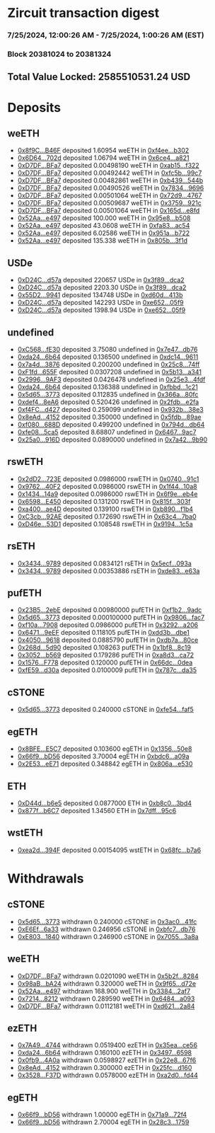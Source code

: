 # Zircuit transaction digest
### 7/25/2024, 12:00:26 AM - 7/25/2024, 1:00:26 AM (EST)
### Block 20381024 to 20381324

## Total Value Locked: 2585510531.24 USD

# Deposits
## weETH
- [0x8f9C...B46F](https://etherscan.io/address/0x8f9CB208a7BBa4bCB6D9ecCD42211Eb4e53DB46F) deposited 1.60954 weETH in [0xf4ee...b302](https://etherscan.io/tx/0x8f9CB208a7BBa4bCB6D9ecCD42211Eb4e53DB46F)
- [0x6D64...702d](https://etherscan.io/address/0x6D64fF63874687db49c0eFE455f5490fa29d702d) deposited 1.06794 weETH in [0x6ce4...a821](https://etherscan.io/tx/0x6D64fF63874687db49c0eFE455f5490fa29d702d)
- [0xD7DF...BFa7](https://etherscan.io/address/0xD7DF7E085214743530afF339aFC420c7c720BFa7) deposited 0.00498190 weETH in [0xab15...f322](https://etherscan.io/tx/0xD7DF7E085214743530afF339aFC420c7c720BFa7)
- [0xD7DF...BFa7](https://etherscan.io/address/0xD7DF7E085214743530afF339aFC420c7c720BFa7) deposited 0.00492442 weETH in [0xfc5b...99c7](https://etherscan.io/tx/0xD7DF7E085214743530afF339aFC420c7c720BFa7)
- [0xD7DF...BFa7](https://etherscan.io/address/0xD7DF7E085214743530afF339aFC420c7c720BFa7) deposited 0.00482861 weETH in [0xb439...544b](https://etherscan.io/tx/0xD7DF7E085214743530afF339aFC420c7c720BFa7)
- [0xD7DF...BFa7](https://etherscan.io/address/0xD7DF7E085214743530afF339aFC420c7c720BFa7) deposited 0.00490526 weETH in [0x7834...9696](https://etherscan.io/tx/0xD7DF7E085214743530afF339aFC420c7c720BFa7)
- [0xD7DF...BFa7](https://etherscan.io/address/0xD7DF7E085214743530afF339aFC420c7c720BFa7) deposited 0.00501064 weETH in [0x72d9...4767](https://etherscan.io/tx/0xD7DF7E085214743530afF339aFC420c7c720BFa7)
- [0xD7DF...BFa7](https://etherscan.io/address/0xD7DF7E085214743530afF339aFC420c7c720BFa7) deposited 0.00509687 weETH in [0x3759...921c](https://etherscan.io/tx/0xD7DF7E085214743530afF339aFC420c7c720BFa7)
- [0xD7DF...BFa7](https://etherscan.io/address/0xD7DF7E085214743530afF339aFC420c7c720BFa7) deposited 0.00501064 weETH in [0x165d...e8fd](https://etherscan.io/tx/0xD7DF7E085214743530afF339aFC420c7c720BFa7)
- [0x52Aa...e497](https://etherscan.io/address/0x52Aa899454998Be5b000Ad077a46Bbe360F4e497) deposited 100.000 weETH in [0x95e8...b508](https://etherscan.io/tx/0x52Aa899454998Be5b000Ad077a46Bbe360F4e497)
- [0x52Aa...e497](https://etherscan.io/address/0x52Aa899454998Be5b000Ad077a46Bbe360F4e497) deposited 43.0608 weETH in [0xfa83...ac54](https://etherscan.io/tx/0x52Aa899454998Be5b000Ad077a46Bbe360F4e497)
- [0x52Aa...e497](https://etherscan.io/address/0x52Aa899454998Be5b000Ad077a46Bbe360F4e497) deposited 6.02586 weETH in [0x951a...b722](https://etherscan.io/tx/0x52Aa899454998Be5b000Ad077a46Bbe360F4e497)
- [0x52Aa...e497](https://etherscan.io/address/0x52Aa899454998Be5b000Ad077a46Bbe360F4e497) deposited 135.338 weETH in [0x805b...3f1d](https://etherscan.io/tx/0x52Aa899454998Be5b000Ad077a46Bbe360F4e497)
## USDe
- [0xD24C...d57a](https://etherscan.io/address/0xD24Cfe2d0fa81369ca6291c28ac5426e16B6d57a) deposited 220657 USDe in [0x3f89...dca2](https://etherscan.io/tx/0xD24Cfe2d0fa81369ca6291c28ac5426e16B6d57a)
- [0xD24C...d57a](https://etherscan.io/address/0xD24Cfe2d0fa81369ca6291c28ac5426e16B6d57a) deposited 2203.30 USDe in [0x3f89...dca2](https://etherscan.io/tx/0xD24Cfe2d0fa81369ca6291c28ac5426e16B6d57a)
- [0x55D2...9941](https://etherscan.io/address/0x55D21a4Ab651f45ee42115322e5974140C649941) deposited 134748 USDe in [0xd60d...413b](https://etherscan.io/tx/0x55D21a4Ab651f45ee42115322e5974140C649941)
- [0xD24C...d57a](https://etherscan.io/address/0xD24Cfe2d0fa81369ca6291c28ac5426e16B6d57a) deposited 142293 USDe in [0xe652...05f9](https://etherscan.io/tx/0xD24Cfe2d0fa81369ca6291c28ac5426e16B6d57a)
- [0xD24C...d57a](https://etherscan.io/address/0xD24Cfe2d0fa81369ca6291c28ac5426e16B6d57a) deposited 1398.94 USDe in [0xe652...05f9](https://etherscan.io/tx/0xD24Cfe2d0fa81369ca6291c28ac5426e16B6d57a)
## undefined
- [0xC568...fE30](https://etherscan.io/address/0xC568786A191732751A8e4b54e5e38fe11D5afE30) deposited 3.75080 undefined in [0x7e47...db76](https://etherscan.io/tx/0xC568786A191732751A8e4b54e5e38fe11D5afE30)
- [0xda24...6b64](https://etherscan.io/address/0xda2415150C5FB1C2373F3Cd2AD8F6DbE18f56b64) deposited 0.136500 undefined in [0xdc14...9611](https://etherscan.io/tx/0xda2415150C5FB1C2373F3Cd2AD8F6DbE18f56b64)
- [0x7a4d...3876](https://etherscan.io/address/0x7a4d0b24874b29bCfD2db6435446b39D13823876) deposited 0.200200 undefined in [0x25c8...74ff](https://etherscan.io/tx/0x7a4d0b24874b29bCfD2db6435446b39D13823876)
- [0xF1fd...655F](https://etherscan.io/address/0xF1fdAa157a9C7943692171c95B8F73C8c2Fd655F) deposited 0.0307208 undefined in [0x5b13...a341](https://etherscan.io/tx/0xF1fdAa157a9C7943692171c95B8F73C8c2Fd655F)
- [0x2996...9AF3](https://etherscan.io/address/0x299667e0B886bc54b74C6229730c2AA6082c9AF3) deposited 0.0426478 undefined in [0x25e3...4fdf](https://etherscan.io/tx/0x299667e0B886bc54b74C6229730c2AA6082c9AF3)
- [0xda24...6b64](https://etherscan.io/address/0xda2415150C5FB1C2373F3Cd2AD8F6DbE18f56b64) deposited 0.136388 undefined in [0xfbbd...1c21](https://etherscan.io/tx/0xda2415150C5FB1C2373F3Cd2AD8F6DbE18f56b64)
- [0x5d65...3773](https://etherscan.io/address/0x5d653a37c306514c1e59A537F488ba06D37e3773) deposited 0.112835 undefined in [0x366a...80fc](https://etherscan.io/tx/0x5d653a37c306514c1e59A537F488ba06D37e3773)
- [0xdef4...8eA6](https://etherscan.io/address/0xdef45E63561DdED007fB7a406F3E5490CBB48eA6) deposited 0.520426 undefined in [0x2fdb...e2fa](https://etherscan.io/tx/0xdef45E63561DdED007fB7a406F3E5490CBB48eA6)
- [0xf4FC...d427](https://etherscan.io/address/0xf4FC6A4924F293A41Ab634D97f7EF4174279d427) deposited 0.259099 undefined in [0x932b...38e3](https://etherscan.io/tx/0xf4FC6A4924F293A41Ab634D97f7EF4174279d427)
- [0x8eAd...4152](https://etherscan.io/address/0x8eAd7756188349Ed5d6d3558dC56EF4B60f04152) deposited 0.350000 undefined in [0x5fdb...89ae](https://etherscan.io/tx/0x8eAd7756188349Ed5d6d3558dC56EF4B60f04152)
- [0xf080...688D](https://etherscan.io/address/0xf080B17BF859Ac0152243b122A9Fb5f2641d688D) deposited 0.499200 undefined in [0x794d...db64](https://etherscan.io/tx/0xf080B17BF859Ac0152243b122A9Fb5f2641d688D)
- [0xfe08...5ca5](https://etherscan.io/address/0xfe08d06A422992ab8eb3dBcD1475f39c8d595ca5) deposited 8.68807 undefined in [0x6467...9ac7](https://etherscan.io/tx/0xfe08d06A422992ab8eb3dBcD1475f39c8d595ca5)
- [0x25a0...916D](https://etherscan.io/address/0x25a0E0971bB44cd668BA27e974982dDFDB7f916D) deposited 0.0890000 undefined in [0x7a42...9b90](https://etherscan.io/tx/0x25a0E0971bB44cd668BA27e974982dDFDB7f916D)
## rswETH
- [0x2dD2...723E](https://etherscan.io/address/0x2dD2098f7861905A4b1149a9cA3e60b766aC723E) deposited 0.0986000 rswETH in [0x0740...91c1](https://etherscan.io/tx/0x2dD2098f7861905A4b1149a9cA3e60b766aC723E)
- [0x9762...40F2](https://etherscan.io/address/0x9762c8c73631B5aBc1e519626335605EfCF140F2) deposited 0.0986000 rswETH in [0x1f44...10a8](https://etherscan.io/tx/0x9762c8c73631B5aBc1e519626335605EfCF140F2)
- [0x1434...14a9](https://etherscan.io/address/0x1434024F39639272B0dc67BaC3b4283f0c2714a9) deposited 0.0986000 rswETH in [0x6f9e...eb4e](https://etherscan.io/tx/0x1434024F39639272B0dc67BaC3b4283f0c2714a9)
- [0x6598...E450](https://etherscan.io/address/0x65985673eAD78c876B339BC46DF0975e6312E450) deposited 0.131200 rswETH in [0x815f...303f](https://etherscan.io/tx/0x65985673eAD78c876B339BC46DF0975e6312E450)
- [0xa400...ae4D](https://etherscan.io/address/0xa40059816dfbf383438562C6B8544BD81C2Cae4D) deposited 0.139100 rswETH in [0xb890...f1b4](https://etherscan.io/tx/0xa40059816dfbf383438562C6B8544BD81C2Cae4D)
- [0xC3cb...92AE](https://etherscan.io/address/0xC3cb4C3874cF05166dAB5bf5c72aB16cD77392AE) deposited 0.172690 rswETH in [0x63c4...7ba0](https://etherscan.io/tx/0xC3cb4C3874cF05166dAB5bf5c72aB16cD77392AE)
- [0xD46e...53D1](https://etherscan.io/address/0xD46e970Ad036FB8CA3e3CA6619EFfcFbc3c953D1) deposited 0.108548 rswETH in [0x9194...1c5a](https://etherscan.io/tx/0xD46e970Ad036FB8CA3e3CA6619EFfcFbc3c953D1)
## rsETH
- [0x3434...9789](https://etherscan.io/address/0x34349c5569e7B846c3558961552D2202760A9789) deposited 0.0834121 rsETH in [0x5ecf...093a](https://etherscan.io/tx/0x34349c5569e7B846c3558961552D2202760A9789)
- [0x3434...9789](https://etherscan.io/address/0x34349c5569e7B846c3558961552D2202760A9789) deposited 0.00353886 rsETH in [0xde83...e63a](https://etherscan.io/tx/0x34349c5569e7B846c3558961552D2202760A9789)
## pufETH
- [0x23B5...2ebE](https://etherscan.io/address/0x23B519FB0FB0A216dB87Bfe3C6A5D2a1E07B2ebE) deposited 0.00980000 pufETH in [0xf1b2...9adc](https://etherscan.io/tx/0x23B519FB0FB0A216dB87Bfe3C6A5D2a1E07B2ebE)
- [0x5d65...3773](https://etherscan.io/address/0x5d653a37c306514c1e59A537F488ba06D37e3773) deposited 0.000100000 pufETH in [0x9806...fac7](https://etherscan.io/tx/0x5d653a37c306514c1e59A537F488ba06D37e3773)
- [0xf10a...7908](https://etherscan.io/address/0xf10a2627351baa77047b14Ff7BB9d51589737908) deposited 0.0986000 pufETH in [0x3292...a206](https://etherscan.io/tx/0xf10a2627351baa77047b14Ff7BB9d51589737908)
- [0x6471...9eEF](https://etherscan.io/address/0x6471D0848C6FD0df3E82F05B9e581462464b9eEF) deposited 0.118105 pufETH in [0xdd3b...dbe1](https://etherscan.io/tx/0x6471D0848C6FD0df3E82F05B9e581462464b9eEF)
- [0x4050...9618](https://etherscan.io/address/0x4050fd7d789b4cbD10684DBFC531f8e2805D9618) deposited 0.0885790 pufETH in [0xdb7a...80ce](https://etherscan.io/tx/0x4050fd7d789b4cbD10684DBFC531f8e2805D9618)
- [0x268d...5d90](https://etherscan.io/address/0x268dBD0382Eafdd3d6c8D3C1Cf8BC640cEa05d90) deposited 0.108263 pufETH in [0x1bf8...8c19](https://etherscan.io/tx/0x268dBD0382Eafdd3d6c8D3C1Cf8BC640cEa05d90)
- [0x3052...b569](https://etherscan.io/address/0x3052c4358bcC0CC3C2404C27fedE41dd1B20b569) deposited 0.179286 pufETH in [0xa8d3...ca72](https://etherscan.io/tx/0x3052c4358bcC0CC3C2404C27fedE41dd1B20b569)
- [0x1576...F778](https://etherscan.io/address/0x1576a588A05117Fd1392fD291F2eB00Ab91cF778) deposited 0.120000 pufETH in [0x66dc...0dea](https://etherscan.io/tx/0x1576a588A05117Fd1392fD291F2eB00Ab91cF778)
- [0xfE59...d30a](https://etherscan.io/address/0xfE598D2173dF5e0506c74c7c9dE47225b4C4d30a) deposited 0.0100009 pufETH in [0x787c...da35](https://etherscan.io/tx/0xfE598D2173dF5e0506c74c7c9dE47225b4C4d30a)
## cSTONE
- [0x5d65...3773](https://etherscan.io/address/0x5d653a37c306514c1e59A537F488ba06D37e3773) deposited 0.240000 cSTONE in [0xfe54...faf5](https://etherscan.io/tx/0x5d653a37c306514c1e59A537F488ba06D37e3773)
## egETH
- [0x8BFE...E5C7](https://etherscan.io/address/0x8BFEc7CcC9dC486086Ffa6fB5f12B5F3B965E5C7) deposited 0.103600 egETH in [0x1356...50e8](https://etherscan.io/tx/0x8BFEc7CcC9dC486086Ffa6fB5f12B5F3B965E5C7)
- [0x66f9...bD56](https://etherscan.io/address/0x66f9A6775dBA0b65c888C14c9FE52f8C4B74bD56) deposited 3.70004 egETH in [0xbdc6...a09a](https://etherscan.io/tx/0x66f9A6775dBA0b65c888C14c9FE52f8C4B74bD56)
- [0x2E53...eE71](https://etherscan.io/address/0x2E530cF68DC5f4Bc05F7948C6E9620429ec0eE71) deposited 0.348842 egETH in [0x806a...e530](https://etherscan.io/tx/0x2E530cF68DC5f4Bc05F7948C6E9620429ec0eE71)
## ETH
- [0xD44d...b6e5](https://etherscan.io/address/0xD44d9C85C0815376a592C1723f30F9Ec191cb6e5) deposited 0.0877000 ETH in [0xb8c0...3bd4](https://etherscan.io/tx/0xD44d9C85C0815376a592C1723f30F9Ec191cb6e5)
- [0x877f...b6C7](https://etherscan.io/address/0x877fd3514CCc2DcE8d9e035de81b2F7D56Adb6C7) deposited 1.34560 ETH in [0x7dff...95c6](https://etherscan.io/tx/0x877fd3514CCc2DcE8d9e035de81b2F7D56Adb6C7)
## wstETH
- [0xea2d...394F](https://etherscan.io/address/0xea2d8F6A90C9622F8320c42Deb754289456f394F) deposited 0.00154095 wstETH in [0x68fc...b7a6](https://etherscan.io/tx/0xea2d8F6A90C9622F8320c42Deb754289456f394F)
# Withdrawals
## cSTONE
- [0x5d65...3773](https://etherscan.io/address/0x5d653a37c306514c1e59A537F488ba06D37e3773) withdrawn 0.240000 cSTONE in [0x3ac0...41fc](https://etherscan.io/tx/0x5d653a37c306514c1e59A537F488ba06D37e3773)
- [0xE6Ef...6a33](https://etherscan.io/address/0xE6Ef8d5A847F25FdFA1d8BC6c3e9dA92Ed186a33) withdrawn 0.246956 cSTONE in [0xbfc7...db76](https://etherscan.io/tx/0xE6Ef8d5A847F25FdFA1d8BC6c3e9dA92Ed186a33)
- [0xE803...1840](https://etherscan.io/address/0xE803F423Cd7a5FfF7fa2D01485CdAefa13861840) withdrawn 0.246900 cSTONE in [0x7055...3a8a](https://etherscan.io/tx/0xE803F423Cd7a5FfF7fa2D01485CdAefa13861840)
## weETH
- [0xD7DF...BFa7](https://etherscan.io/address/0xD7DF7E085214743530afF339aFC420c7c720BFa7) withdrawn 0.0201090 weETH in [0x5b2f...8284](https://etherscan.io/tx/0xD7DF7E085214743530afF339aFC420c7c720BFa7)
- [0x98aB...bA24](https://etherscan.io/address/0x98aBb17006aaA4f29F60cb8C9C3dB70B174EbA24) withdrawn 0.320000 weETH in [0x9f65...d72e](https://etherscan.io/tx/0x98aBb17006aaA4f29F60cb8C9C3dB70B174EbA24)
- [0x52Aa...e497](https://etherscan.io/address/0x52Aa899454998Be5b000Ad077a46Bbe360F4e497) withdrawn 168.900 weETH in [0x3384...2af7](https://etherscan.io/tx/0x52Aa899454998Be5b000Ad077a46Bbe360F4e497)
- [0x7214...8212](https://etherscan.io/address/0x721477eFFEe4e0F082a9f2b312a5D88B71178212) withdrawn 0.289590 weETH in [0x6484...a093](https://etherscan.io/tx/0x721477eFFEe4e0F082a9f2b312a5D88B71178212)
- [0xD7DF...BFa7](https://etherscan.io/address/0xD7DF7E085214743530afF339aFC420c7c720BFa7) withdrawn 0.0112181 weETH in [0xd621...2a84](https://etherscan.io/tx/0xD7DF7E085214743530afF339aFC420c7c720BFa7)
## ezETH
- [0x7A49...4744](https://etherscan.io/address/0x7A493Be5c2ce014cD049Bf178a1ac0Db1B434744) withdrawn 0.0519400 ezETH in [0x35ea...ce56](https://etherscan.io/tx/0x7A493Be5c2ce014cD049Bf178a1ac0Db1B434744)
- [0xda24...6b64](https://etherscan.io/address/0xda2415150C5FB1C2373F3Cd2AD8F6DbE18f56b64) withdrawn 0.160100 ezETH in [0x3497...6598](https://etherscan.io/tx/0xda2415150C5FB1C2373F3Cd2AD8F6DbE18f56b64)
- [0x0fb9...4A0a](https://etherscan.io/address/0x0fb9c001211462360ef065E08158a21164854A0a) withdrawn 0.0598927 ezETH in [0x22e8...67f6](https://etherscan.io/tx/0x0fb9c001211462360ef065E08158a21164854A0a)
- [0x8eAd...4152](https://etherscan.io/address/0x8eAd7756188349Ed5d6d3558dC56EF4B60f04152) withdrawn 0.300000 ezETH in [0x25fc...d160](https://etherscan.io/tx/0x8eAd7756188349Ed5d6d3558dC56EF4B60f04152)
- [0x3528...F37D](https://etherscan.io/address/0x3528aBe2E9bbfE9CD8Db6a4469a714f7A3acF37D) withdrawn 0.0578000 ezETH in [0xa2d0...fd44](https://etherscan.io/tx/0x3528aBe2E9bbfE9CD8Db6a4469a714f7A3acF37D)
## egETH
- [0x66f9...bD56](https://etherscan.io/address/0x66f9A6775dBA0b65c888C14c9FE52f8C4B74bD56) withdrawn 1.00000 egETH in [0x71a9...72f4](https://etherscan.io/tx/0x66f9A6775dBA0b65c888C14c9FE52f8C4B74bD56)
- [0x66f9...bD56](https://etherscan.io/address/0x66f9A6775dBA0b65c888C14c9FE52f8C4B74bD56) withdrawn 2.70004 egETH in [0x28c3...1759](https://etherscan.io/tx/0x66f9A6775dBA0b65c888C14c9FE52f8C4B74bD56)
